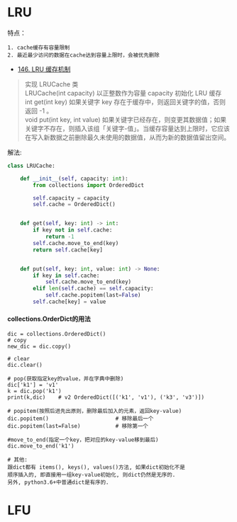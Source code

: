 # LRU
特点：
```shell script
1. cache缓存有容量限制
2. 最近最少访问的数据在cache达到容量上限时，会被优先删除
```

- [146. LRU 缓存机制](https://leetcode-cn.com/problems/lru-cache/)

>实现 LRUCache 类         
LRUCache(int capacity) 以正整数作为容量 capacity 初始化 LRU 缓存       
int get(int key) 如果关键字 key 存在于缓存中，则返回关键字的值，否则返回 -1 。      
void put(int key, int value) 如果关键字已经存在，则变更其数据值；如果关键字不存在，则插入该组「关键字-值」。当缓存容量达到上限时，它应该在写入新数据之前删除最久未使用的数据值，从而为新的数据值留出空间。


解法:
```python
class LRUCache:

    def __init__(self, capacity: int):
        from collections import OrderedDict

        self.capacity = capacity
        self.cache = OrderedDict()


    def get(self, key: int) -> int:
        if key not in self.cache:
            return -1
        self.cache.move_to_end(key)
        return self.cache[key]


    def put(self, key: int, value: int) -> None:
        if key in self.cache:
            self.cache.move_to_end(key)
        elif len(self.cache) == self.capacity:
            self.cache.popitem(last=False)
        self.cache[key] = value
```

#### collections.OrderDict的用法
```shell script
dic = collections.OrderedDict()
# copy
new_dic = dic.copy()

# clear
dic.clear()

# pop(获取指定key的value，并在字典中删除)
dic['k1'] = 'v1'
k = dic.pop('k1')
print(k,dic)    # v2 OrderedDict([('k1', 'v1'), ('k3', 'v3')])

# popitem(按照后进先出原则，删除最后加入的元素，返回key-value)
dic.popitem()                     # 移除最后一个
dic.popitem(last=False)           # 移除第一个

#move_to_end(指定一个key，把对应的key-value移到最后)
dic.move_to_end('k1')

# 其他:
跟dict都有 items(), keys(), values()方法, 如果dict初始化不是
顺序插入的, 即直接用一组key-value初始化, 则dict仍然是无序的.
另外, python3.6+中普通dict是有序的.
```

# LFU